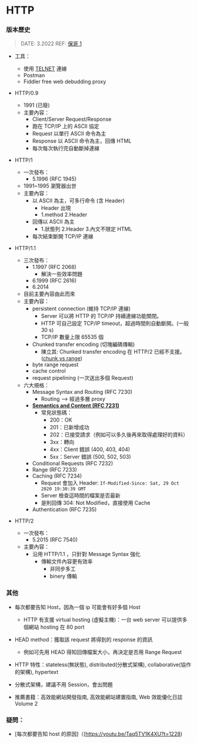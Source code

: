 ###### <!-- ref -->

[保哥 1]: https://youtu.be/Taq5TV1K4XU
[telnet]: https://formulae.brew.sh/formula/telnet
[chunk vs range]: https://developer.mozilla.org/en-US/docs/Web/HTTP/Range_requests#comparison_to_Chunked_transfer-encoding
[semantics and content (rfc 7231)]: https://www.rfc-editor.org/rfc/rfc7231.html

 <!-- ref -->

# HTTP

### 版本歷史

> DATE: 3.2022
> REF: [保哥 1]

- 工具：

  - 使用 [TELNET] 連線
  - Postman
  - Fiddler free web debudding proxy

- HTTP/0.9

  - 1991 (已廢)
  - 主要內容：
    - Client/Server Request/Response
    - 跑在 TCP/IP 上的 ASCII 協定
    - Request 以單行 ASCII 命令為主
    - Response 以 ASCII 命令為主，回傳 HTML
    - 每次每次執行完自動斷掉連線

- HTTP/1

  - 一次發布：
    - 5.1996 (RFC 1945)
  - 1991~1995 瀏覽器出世
  - 主要內容：
    - 以 ASCII 為主，可多行命令 (含 Header)
      - Header 出現
      - 1.method 2.Header
    - 回傳以 ASCII 為主
      - 1.狀態列 2.Header 3.內文不限定 HTML
    - 每次結束斷開 TCP/IP 連線

- HTTP/1.1

  - 三次發布：
    - 1.1997 (RFC 2068)
      - 解決一些效率問題
    - 6.1999 (RFC 2616)
    - 6.2014
  - 目前主要內容由此而來
  - 主要內容：
    - persistent connection (維持 TCP/IP 連線)
      - Server 可以將 HTTP 的 TCP/IP 持續連線功能關閉。
      - HTTP 可自己設定 TCP/IP timeout，超過時間則自動斷開。(一般 30 s)
      - TCP/IP 數量上限 65535 個
    - Chunked transfer encoding (切塊編碼傳輸)
      - 陳立其: Chunked transfer encoding 在 HTTP/2 已經不支援。([chunk vs range])
    - byte range request
    - cache control
    - request pipelining (一次送出多個 Request)
  - 六大規格：
    - Message Syntax and Routing (RFC 7230)
      - Routing --> 經過多層 proxy
    - **[Semantics and Content (RFC 7231)]**
      - 常見狀態碼：
        - 200：OK
        - 201：已新增成功
        - 202：已接受請求（例如可以多久後再來取得處理好的資料）
        - 3xx：轉向
        - 4xx：Client 錯誤 (400, 403, 404)
        - 5xx：Server 錯誤 (500, 502, 503)
    - Conditional Requests (RFC 7232)
    - Range (RFC 7233)
    - Caching (RFC 7234)
      - Request 會加入 Header:
        `If-Modified-Since: Sat, 29 Oct 2020 19:30:39 GMT`
      - Server 檢查這時間的檔案是否最新
      - 是則回傳 304: Not Modified，直接使用 Cache
    - Authentication (RFC 7235)

- HTTP/2
  - 一次發布：
    - 5.2015 (RFC 7540)
  - 主要內容：
    - 沿用 HTTP/1.1 ，只針對 Message Syntax 強化
      - 傳輸文件內容更有效率
        - 非同步多工
        - binery 傳輸

### 其他

- 每次都要告知 Host，因為一個 ip 可能會有好多個 Host
  - HTTP 有支援 virtual hosting (虛擬主機)：一台 web server 可以提供多個網站 hosting 在 80 port
- HEAD method：獲取該 request 將得到的 response 的資訊
  - 例如可先用 HEAD 得知回傳檔案大小，再決定是否用 Range Request
- HTTP 特性：stateless(無狀態), distributed(分散式架構), collaborative(協作的架構), hypertext
- 分散式架構，建議不用 Session，會出問題

- 推薦書籍：高效能網站開發指南, 高效能網站建置指南, Web 效能優化日誌 Volume 2

### 疑問：

- [每次都要告知 host 的原因]（(https://youtu.be/Taq5TV1K4XU?t=1228)
